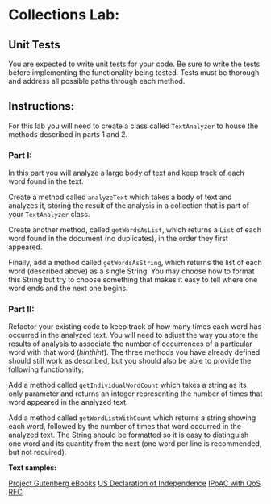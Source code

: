 # Collections Lab:


## Unit Tests

You are expected to write unit tests for your code. Be sure to write the tests before implementing the functionality being tested. Tests must be thorough and address all possible paths through each method.



## Instructions:

For this lab you will need to create a class called `TextAnalyzer` to house the methods described in parts 1 and 2.

### Part I:

In this part you will analyze a large body of text and keep track of each word found in the text.

Create a method called `analyzeText` which takes a body of text and analyzes it, storing the result of the analysis in a collection that is part of your `TextAnalyzer` class.

Create another method, called `getWordsAsList`, which returns a `List` of each word found in the document (no duplicates), in the order they first appeared.

Finally, add a method called `getWordsAsString`, which returns the list of each word (described above) as a single String. You may choose how to format this String but try to choose something that makes it easy to tell where one word ends and the next one begins.

### Part II:

Refactor your existing code to keep track of how many times each word has occurred in the analyzed text. You will need to adjust the way you store the results of analysis to associate the number of occurrences of a particular word with that word (*hinthint*). The three methods you have already defined should still work as described, but you should also be able to provide the following functionality:

Add a method called `getIndividualWordCount` which takes a string as its only parameter and returns an integer representing the number of times that word appeared in the analyzed text.

Add a method called `getWordListWithCount` which returns a string showing each word, followed by the number of times that word occurred in the analyzed text. The String should be formatted so it is easy to distinguish one word and its quantity from the next (one word per line is recommended, but not required).


**Text samples:**

[Project Gutenberg eBooks](http://norvig.com/big.txt)
[US Declaration of Independence](http://www.constitution.org/usdeclar.txt)
[IPoAC with QoS RFC](https://tools.ietf.org/rfc/rfc2549.txt)
